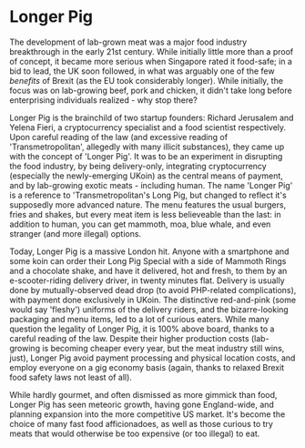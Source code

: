 # Longer Pig

The development of lab-grown meat was a major food industry breakthrough in the
early 21st century. While initially little more than a proof of concept, it
became more serious when Singapore rated it food-safe; in a bid to lead, the UK
soon followed, in what was arguably one of the few _benefits_ of Brexit (as the
EU took considerably longer). While initially, the focus was on lab-growing
beef, pork and chicken, it didn't take long before enterprising individuals
realized - why stop there?

Longer Pig is the brainchild of two startup founders: Richard Jerusalem and
Yelena Fieri, a cryptocurrency specialist and a food scientist respectively.
Upon careful reading of the law (and excessive reading of 'Transmetropolitan',
allegedly with many illicit substances), they came up with the concept of
'Longer Pig'. It was to be an experiment in disrupting the food industry, by
being delivery-only, integrating cryptocurrency (especially the newly-emerging
UKoin) as the central means of payment, and by lab-growing exotic meats -
including human. The name 'Longer Pig' is a reference to 'Transmetropolitan's
Long Pig, but changed to reflect it's supposedly more advanced nature. The menu
features the usual burgers, fries and shakes, but every meat item is less
believeable than the last: in addition to human, you can get mammoth, moa, blue
whale, and even stranger (and more illegal) options. 

Today, Longer Pig is a massive London hit. Anyone with a smartphone and some
koin can order their Long Pig Special with a side of Mammoth Rings and a
chocolate shake, and have it delivered, hot and fresh, to them by an
e-scooter-riding delivery driver, in twenty minutes flat. Delivery is usually
done by mutually-observed dead drop (to avoid PHP-related complications), with
payment done exclusively in UKoin. The distinctive red-and-pink (some would say
'fleshy') uniforms of the delivery riders, and the bizarre-looking packaging and
menu items, led to a lot of curious eaters. While many question the legality of
Longer Pig, it is 100% above board, thanks to a careful reading of the law.
Despite their higher production costs (lab-growing is becoming cheaper every
year, but the meat industry still wins, just), Longer Pig avoid payment
processing and physical location costs, and employ everyone on a gig economy
basis (again, thanks to relaxed Brexit food safety laws not least of all). 

While hardly gourmet, and often dismissed as more gimmick than food, Longer Pig
has seen meteoric growth, having gone England-wide, and planning expansion into
the more competitive US market. It's become the choice of many fast food
afficionadoes, as well as those curious to try meats that would otherwise be too
expensive (or too illegal) to eat.
